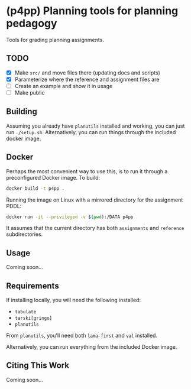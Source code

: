 # (p4pp) Planning tools for planning pedagogy

Tools for grading planning assignments.

## TODO

- [x] Make `src/` and move files there (updating docs and scripts)
- [x] Parameterize where the reference and assignment files are
- [ ] Create an example and show it in usage
- [ ] Make public

## Building

Assuming you already have `planutils` installed and working, you can just run `./setup.sh`. Alternatively, you can run things through the included docker image.

## Docker

Perhaps the most convenient way to use this, is to run it through a preconfigured Docker image. To build:

```bash
docker build -t p4pp .
```

Running the image on Linux with a mirrored directory for the assignment PDDL:

```bash
docker run -it --privileged -v $(pwd):/DATA p4pp
```

It assumes that the current directory has both `assignments` and `reference` subdirectories.

## Usage

Coming soon...

## Requirements

If installing locally, you will need the following installed:

- `tabulate`
- `tarski[gringo]`
- `planutils`

From `planutils`, you'll need both `lama-first` and `val` installed.

Alternatively, you can run everything from the included Docker image.

## Citing This Work

Coming soon...
